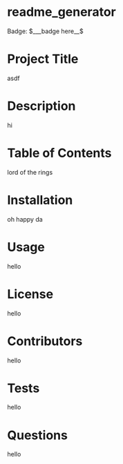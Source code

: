 # readme_generator
Badge: $___badge here__$
# Project Title
asdf
# Description
hi
# Table of Contents
lord of the rings
# Installation
oh happy da
# Usage
hello
# License
hello
# Contributors
hello
# Tests
hello
# Questions
hello